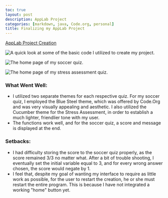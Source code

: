 ```yaml
---
toc: true
layout: post
description: AppLab Project 
categories: [markdown, java, Code.org, personal]
title: Finalizing my AppLab Project
---
```


<a href = "https://studio.code.org/projects/applab/1rkOpX57vCH9WMh0L9W1GcuSo79T51w3gng83wLt2Lc">AppLab Project Creation</a>

![]({{site.baseurl}}/images/codesnippet.png "A quick look at some of the basic code I utilized to create my project.")

![]({{site.baseurl}}/images/soccerquiz.png "The home page of my soccer quiz.")

![]({{site.baseurl}}/images/stresspic.png "The home page of my stress assessment quiz.")

### What Went Well:
- I utilized two separate themes for each respective quiz. For my soccer quiz, I employed the Blue Steel theme, which was offered by Code.Org and was very visually appealing and aesthetic. I also utilized the Cucumber theme for the Stress Assessment, in order to establish a much lighter, friendlier tone with my user.
- The functions work well, and for the soccer quiz, a score and message is displayed at the end. 

### Setbacks:
- I had difficulty storing the score to the soccer quiz properly, as the score remained 3/3 no matter what. After a bit of trouble shooting, I eventually set the initial variable equal to 3, and for every wrong answer chosen, the score would negate by 1. 
- I feel that, despite my goal of wanting my interface to require as little work as possible, for the user to restart the creation, he or she must restart the entire program. This is because I have not integrated a working "home" button yet. 